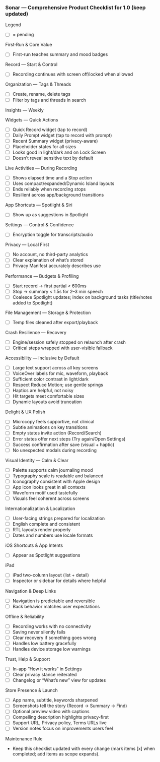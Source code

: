 ### Sonar — Comprehensive Product Checklist for 1.0 (keep updated)

Legend
- [ ] = pending

First‑Run & Core Value
- [ ] First-run teaches summary and mood badges

Record — Start & Control
- [ ] Recording continues with screen off/locked when allowed

Organization — Tags & Threads
- [ ] Create, rename, delete tags
- [ ] Filter by tags and threads in search

Insights — Weekly

Widgets — Quick Actions
- [ ] Quick Record widget (tap to record)
- [ ] Daily Prompt widget (tap to record with prompt)
- [ ] Recent Summary widget (privacy-aware)
- [ ] Placeholder states for all sizes
- [ ] Looks good in light/dark and on Lock Screen
- [ ] Doesn’t reveal sensitive text by default

Live Activities — During Recording
- [ ] Shows elapsed time and a Stop action
- [ ] Uses compact/expanded/Dynamic Island layouts
- [ ] Ends reliably when recording stops
- [ ] Resilient across app/background transitions

App Shortcuts — Spotlight & Siri
- [ ] Show up as suggestions in Spotlight

Settings — Control & Confidence
 - [ ] Encryption toggle for transcripts/audio

Privacy — Local First
- [ ] No account, no third-party analytics
- [ ] Clear explanation of what’s stored
- [ ] Privacy Manifest accurately describes use

Performance — Budgets & Profiling
- [ ] Start record → first partial < 600ms
- [ ] Stop → summary < 1.5s for 2–3 min speech
- [ ] Coalesce Spotlight updates; index on background tasks (title/notes added to Spotlight)

File Management — Storage & Protection
- [ ] Temp files cleaned after export/playback

Crash Resilience — Recovery
- [ ] Engine/session safely stopped on relaunch after crash
- [ ] Critical steps wrapped with user-visible fallback

Accessibility — Inclusive by Default
- [ ] Large text support across all key screens
- [ ] VoiceOver labels for mic, waveform, playback
- [ ] Sufficient color contrast in light/dark
- [ ] Respect Reduce Motion; use gentle springs
- [ ] Haptics are helpful, not noisy
- [ ] Hit targets meet comfortable sizes
- [ ] Dynamic layouts avoid truncation

Delight & UX Polish
- [ ] Microcopy feels supportive, not clinical
- [ ] Subtle animations on key transitions
- [ ] Empty states invite action (Record/Search)
- [ ] Error states offer next steps (Try again/Open Settings)
- [ ] Success confirmation after save (visual + haptic)
- [ ] No unexpected modals during recording

Visual Identity — Calm & Clear
- [ ] Palette supports calm journaling mood
- [ ] Typography scale is readable and balanced
- [ ] Iconography consistent with Apple design
- [ ] App icon looks great in all contexts
- [ ] Waveform motif used tastefully
- [ ] Visuals feel coherent across screens

Internationalization & Localization
- [ ] User-facing strings prepared for localization
- [ ] English complete and consistent
- [ ] RTL layouts render properly
- [ ] Dates and numbers use locale formats

iOS Shortcuts & App Intents
- [ ] Appear as Spotlight suggestions

iPad
- [ ] iPad two-column layout (list + detail)
- [ ] Inspector or sidebar for details where helpful

Navigation & Deep Links
- [ ] Navigation is predictable and reversible
- [ ] Back behavior matches user expectations

Offline & Reliability
- [ ] Recording works with no connectivity
- [ ] Saving never silently fails
- [ ] Clear recovery if something goes wrong
- [ ] Handles low battery gracefully
- [ ] Handles device storage low warnings

Trust, Help & Support
- [ ] In-app “How it works” in Settings
- [ ] Clear privacy stance reiterated
- [ ] Changelog or “What’s new” view for updates

Store Presence & Launch
- [ ] App name, subtitle, keywords sharpened
- [ ] Screenshots tell the story (Record → Summary → Find)
- [ ] Optional preview video with captions
- [ ] Compelling description highlights privacy-first
- [ ] Support URL, Privacy policy, Terms URLs live
- [ ] Version notes focus on improvements users feel

Maintenance Rule
- Keep this checklist updated with every change (mark items [x] when completed; add items as scope expands).


